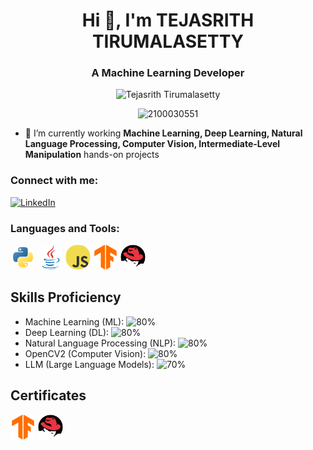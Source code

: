 <h1 align="center">Hi 👋, I'm TEJASRITH TIRUMALASETTY</h1>
<h3 align="center">A Machine Learning Developer</h3>

<p align="center">
    <img src="https://github.com/2100030551/2100030551/assets/112796722/3090f78e-c37b-433f-ad4f-5e3ae98cb291" alt="Tejasrith Tirumalasetty" width="750">
</p>

<p align="center">
    <img src="https://komarev.com/ghpvc/?username=2100030551&label=Profile%20views&color=0e75b6&style=flat" alt="2100030551">
</p>

- 🌱 I’m currently working **Machine Learning, Deep Learning, Natural Language Processing, Computer Vision, Intermediate-Level Manipulation** hands-on projects

### Connect with me:
[<img src="https://raw.githubusercontent.com/rahuldkjain/github-profile-readme-generator/master/src/images/icons/Social/linked-in-alt.svg" alt="LinkedIn" width="20" height="20">](https://www.linkedin.com/in/tirumalasetty-tejasrith-89873224a/)

### Languages and Tools:

[<img src="https://raw.githubusercontent.com/devicons/devicon/master/icons/python/python-original.svg" alt="python" width="40" height="40" style="border-radius: 50%;">](https://www.python.org)
[<img src="https://raw.githubusercontent.com/devicons/devicon/master/icons/java/java-original.svg" alt="Java" width="40" height="40" style="border-radius: 50%;">](https://www.java.com)
[<img src="https://raw.githubusercontent.com/devicons/devicon/master/icons/javascript/javascript-original.svg" alt="JavaScript" width="40" height="40" style="border-radius: 50%;">](https://developer.mozilla.org/en-US/docs/Web/JavaScript)
[<img src="https://raw.githubusercontent.com/devicons/devicon/master/icons/tensorflow/tensorflow-original.svg" alt="TensorFlow" width="40" height="40" style="border-radius: 50%;">](https://www.tensorflow.org)
[<img src="https://raw.githubusercontent.com/devicons/devicon/master/icons/redhat/redhat-original.svg" alt="Red Hat" width="40" height="40" style="border-radius: 50%;">](https://www.redhat.com)


## Skills Proficiency
- Machine Learning (ML): ![80%](https://progress-bar.dev/80)
- Deep Learning (DL): ![80%](https://progress-bar.dev/80)
- Natural Language Processing (NLP): ![80%](https://progress-bar.dev/80)
- OpenCV2 (Computer Vision): ![80%](https://progress-bar.dev/80)
- LLM (Large Language Models): ![70%](https://progress-bar.dev/70)

## Certificates
[<img src="https://raw.githubusercontent.com/devicons/devicon/master/icons/tensorflow/tensorflow-original.svg" alt="TensorFlow" width="40" height="40">](https://www.tensorflow.org)
[<img src="https://raw.githubusercontent.com/devicons/devicon/master/icons/redhat/redhat-original.svg" alt="Red Hat" width="40" height="40">](https://www.redhat.com)
